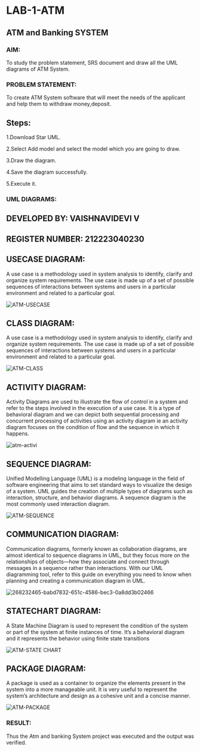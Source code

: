 # LAB-1-ATM
## ATM and Banking SYSTEM
### AIM: 
To study the problem statement, SRS document and draw all the UML diagrams of ATM
System.
### PROBLEM STATEMENT:
To create ATM System software that will meet the needs of the applicant and help them
to withdraw money,deposit.
## Steps:
1.Download Star UML.

2.Select Add model and select the model which you are going to draw.

3.Draw the diagram.

4.Save the diagram successfully.

5.Execute it.
### UML DIAGRAMS:
## DEVELOPED BY: VAISHNAVIDEVI V
## REGISTER NUMBER: 212223040230

## USECASE DIAGRAM: 

A use case is a methodology used in system analysis to identify, clarify and organize system requirements. The use case is made up of a set of possible sequences of interactions between systems and users in a particular environment and related to a particular goal.

![ATM-USECASE](https://github.com/vaishnavidevi23013992/LAB-1-ATM/assets/151864235/c05dae5d-7d41-490a-8770-a9c11afae427)

## CLASS DIAGRAM:

A use case is a methodology used in system analysis to identify, clarify and organize system requirements. The use case is made up of a set of possible sequences of interactions between systems and users in a particular environment and related to a particular goal.

![ATM-CLASS](https://github.com/vaishnavidevi23013992/LAB-1-ATM/assets/151864235/7d8dce83-659a-43bf-983c-9fd2f610a492)

## ACTIVITY DIAGRAM:

Activity Diagrams are used to illustrate the flow of control in a system and refer to the steps involved in the execution of a use case. It is a type of behavioral diagram and we can depict both sequential processing and concurrent processing of activities using an activity diagram ie an activity diagram focuses on the condition of flow and the sequence in which it happens.

![atm-activi](https://github.com/vaishnavidevi23013992/LAB-1-ATM/assets/151864235/c0b3478a-dd06-47dc-957c-a1ce1eebc161)


## SEQUENCE DIAGRAM:

Unified Modelling Language (UML) is a modeling language in the field of software engineering that aims to set standard ways to visualize the design of a system. UML guides the creation of multiple types of diagrams such as interaction, structure, and behavior diagrams. A sequence diagram is the most commonly used interaction diagram.

![ATM-SEQUENCE](https://github.com/vaishnavidevi23013992/LAB-1-ATM/assets/151864235/a2233fe4-758a-4997-bc57-7c1f1ff0ddc7)

## COMMUNICATION DIAGRAM:

Communication diagrams, formerly known as collaboration diagrams, are almost identical to sequence diagrams in UML, but they focus more on the relationships of objects—how they associate and connect through messages in a sequence rather than interactions. With our UML diagramming tool, refer to this guide on everything you need to know when planning and creating a communication diagram in UML.

![268232465-babd7832-651c-4586-bec3-0a8dd3b02466](https://github.com/vaishnavidevi23013992/LAB-1-ATM/assets/151864235/00c192c1-d2b8-48b4-ab09-c6905585749d)

## STATECHART DIAGRAM:

A State Machine Diagram is used to represent the condition of the system or part of the system at finite instances of time. It’s a behavioral diagram and it represents the behavior using finite state transitions

![ATM-STATE CHART](https://github.com/vaishnavidevi23013992/LAB-1-ATM/assets/151864235/50e323ba-3ccd-48d6-8b03-0fb8d296b44e)

## PACKAGE DIAGRAM:
A package is used as a container to organize the elements present in the system into a more manageable unit. It is very useful to represent the system’s architecture and design as a cohesive unit and a concise manner.

![ATM-PACKAGE](https://github.com/vaishnavidevi23013992/LAB-1-ATM/assets/151864235/06f53dc8-2f61-4372-87a0-4f7610bd38d1)












### RESULT: 
Thus the Atm and banking System project was executed and the output was verified.
